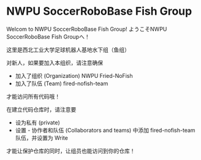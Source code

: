 # NWPU SoccerRoboBase Fish Group

Welcom to NWPU SoccerRoboBase Fish Group!
ようこそNWPU SoccerRoboBase Fish Groupへ！

这里是西北工业大学足球机器人基地水下组（鱼组）

对新人，如果要加入本组织，请注意确保

- 加入了组织 (Organization) NWPU Fried-NoFish
- 加入了队伍 (Team) fired-nofish-team

才能访问所有代码哦！

在建立代码仓库时，请注意要

- 设为私有 (private)
- 设置 - 协作者和队伍 (Collaborators and teams) 中添加 fired-nofish-team 队伍，并设置为 Write

才能让保护仓库的同时，让组员也能访问到你的仓库！

